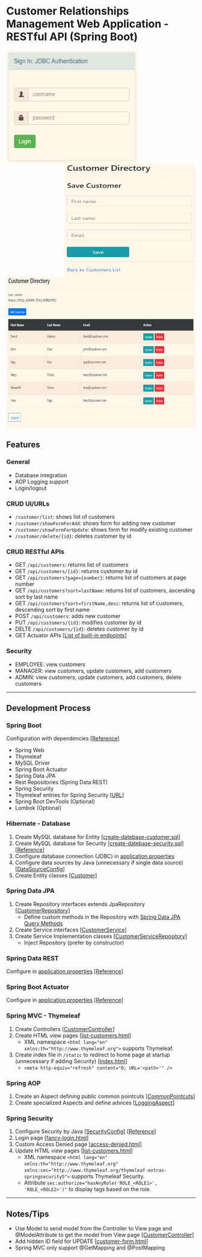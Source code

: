 # Customer Relationships Management Web Application - RESTful API (Spring Boot)

<img align="left" width="350" height="300" src="/pictures/log-in.png">
<img align="right" width="350" height="300" src="/pictures/customer-form.png">

<br><br><br><br><br><br><br><br><br><br><br><br><br>


<p align="center"><img width="700" height="400" src="./pictures/home-page.png"></p>

## Features
### General
- Database integration
- AOP Logging support
- Login/logout


### CRUD UI/URLs
- ```/customer/list```: shows list of customers
- ```/customer/showFormForAdd```: shows form for adding new customer
- ```/customer/showFormForUpdate```: shows form for modify existing customer
- ```/customer/delete/{id}```: deletes customer by id

### CRUD RESTful APIs
- GET ```/api/customers```: returns list of customers
- GET ```/api/customers/{id}```: returns customer by id
- GET ```/api/customers?page={number}```: returns list of customers at page number
- GET ```/api/customers?sort=lastName```: returns list of customers, ascending sort by last name
- GET ```/api/customers?sort=firstName,desc```: returns list of customers, descending sort by first name
- POST ```/api/customers```: adds new customer
- PUT ```/api/customers/{id}```: modifies customer by id
- DELTE ```/api/customers/{id}```: deletes customer by id
- GET Actuator APIs 
[[List of built-in endpoints](https://docs.spring.io/spring-boot/docs/current/reference/html/production-ready-features.html)]

### Security
- EMPLOYEE: view customers
- MANAGER: view customers, update customers, add customers
- ADMIN: view customers, update customers, add customers, delete customers

---

## Development Process
### Spring Boot
Configuration with dependencies 
[[Reference]()]
- Spring Web
- Thymeleaf
- MySQL Driver
- Spring Boot Actuator
- Spring Data JPA
- Rest Repositories (Spring Data REST)
- Spring Security
- Thymeleaf entries for Spring Security 
[[URL](https://search.maven.org/classic/#search%7Cga%7C1%7Ca%3A%22thymeleaf-extras-springsecurity5%22)]
- Spring Boot DevTools (Optional)
- Lombok (Optional)

### Hibernate - Database
1. Create MySQL database for Entity
[[create-datebase-customer.sql]()]
2. Create MySQL database for Security
[[create-datebase-security.sql]()] 
[[Reference]()]
3. Configure database connection (JDBC) in 
[application.properties]()
4. Configure data sources by Java (unnecessary if single data source)
[[DataSourceConfig]()]
5. Create Entity classes 
[[Customer]()]

### Spring Data JPA
1. Create Repository interfaces extends JpaRepository 
[[CustomerRepository]()]
   - Define custom methods in the Repository with 
[Spring Data JPA Query Methods](https://docs.spring.io/spring-data/jpa/docs/current/reference/html/#reference)
2. Create Service interfaces 
[[CustomerService]()]
3. Create Service Implementation classes 
[[CustomerServiceRepository]()]
   - Inject Repository (prefer by constructor)

### Spring Data REST
Configure in 
[application.properties]() 
[[Reference]()]

### Spring Boot Actuator
Configure in 
[application.properties]() 
[[Reference]()]
   
### Spring MVC - Thymeleaf
1. Create Controllers 
[[CustomerController]()]
2. Create HTML view pages 
[[list-customers.html]()]
   - XML namespace ```<html lang="en" xmlns:th="http://www.thymeleaf.org">``` supports Thymeleaf.
3. Create index file in ```/static``` to redirect to home page at startup (unnecessary if adding Security)
[[index.html]()]
    - ```<meta http-equiv="refresh" content="0; URL='<path>'" />```

### Spring AOP
1. Create an Aspect defining public common pointcuts 
[[CommonPointcuts]()]
2. Create specialized Aspects and define advices
[[LoggingAspect]()]

### Spring Security
1. Configure Security by Java 
[[SecurityConfig]()] 
[[Reference]()]
2. Login page 
[[fancy-login.html]()]
3. Custom Access Denied page 
[[access-denied.html]()]
4. Update HTML view pages
[[list-customers.html]()]
   - XML namespace ```<html lang="en" xmlns:th="http://www.thymeleaf.org" xmlns:sec="http://www.thymeleaf.org/thymeleaf-extras-springsecurity5">``` supports Thymeleaf Security.
   - Attribute ```sec:authorize="hasAnyRole('ROLE_<ROLE1>', 'ROLE_<ROLE2>')"``` to display tags based on the role.

---

## Notes/Tips
- Use Model to send model from the Controller to View page and @ModelAttribute to get the model from View page 
[[CustomerController]()]
- Add hidden ID field for UPDATE 
[[customer-form.html]()]
- Spring MVC only support @GetMapping and @PostMapping
























